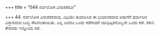 +++
title = "044 ಸರ್ವಲೋಕ ವಿನಾಶಕರವೀ"

+++
44. ಸರ್ವಲೋಕ ವಿನಾಶಕರವಾದ, ವಿಧಿಯೇ ತಯಾರಿಸಿದ ಈ ಭಯಾನಕವಾದ ಅಡುಗೆಗೆ ಧರ್ಮಜನ  ವಿಸ್ತಾರವಾದ ಬುದ್ಧಿ ಸೌಟಿನಂತಾಯಿತು. ಎಲ್ಲ ಜನರೂ ಒಂದು ಕಡೆಗಾದರೆ ಯುಧಿಷ್ಠಿರನೊಬ್ಬನೇ ಒಂದು ಕಡೆ. ಶಕುನಿ ಕೌರವರು ಇನ್ನೊಂದು ಕಡೆ.